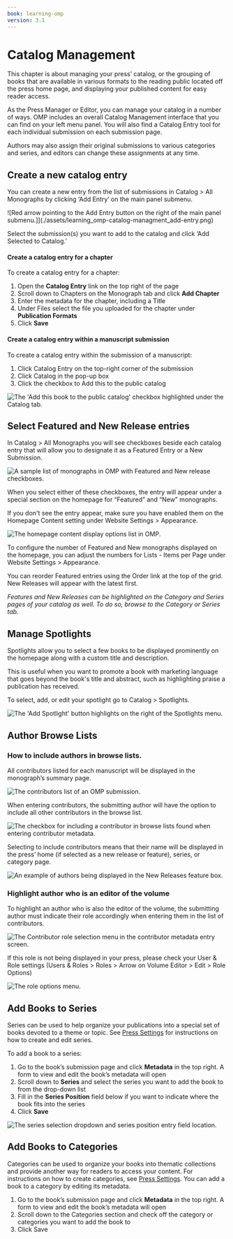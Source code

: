 ```yaml
---
book: learning-omp
version: 3.1
---
```

# Catalog Management

This chapter is about managing your press’ catalog, or the grouping of books that are available in various formats to the reading public located off the press home page, and displaying your published content for easy reader access.

As the Press Manager or Editor, you can manage your catalog in a number of ways. OMP includes an overall Catalog Management interface that you can find on your left menu panel. You will also find a Catalog Entry tool for each individual submission on each submission page.

Authors may also assign their original submissions to various categories and series, and editors can change these assignments at any time.

## Create a new catalog entry

You can create a new entry from the list of submissions in Catalog > All Monographs by clicking ‘Add Entry’ on the main panel submenu.

![Red arrow pointing to the Add Entry button on the right of the main panel submenu.]](./assets/learning_omp-catalog-managment_add-entry.png)

Select the submission(s) you want to add to the catalog and click ‘Add Selected to Catalog.’

#### Create a catalog entry for a chapter

To create a catalog entry for a chapter:
1. Open the **Catalog Entry** link on the top right of the page
2. Scroll down to Chapters on the Monograph tab and click **Add Chapter**
3. Enter the metadata for the chapter, including a Title
4. Under Files select the file you uploaded for the chapter under **Publication Formats**
5. Click **Save**

#### Create a catalog entry within a manuscript submission

To create a catalog entry within the submission of a manuscript:
1. Click Catalog Entry on the top-right corner of the submission
2. Click Catalog in the pop-up box
3. Click the checkbox to Add this to the public catalog

![The 'Add this book to the public catalog' checkbox highlighted under the Catalog tab.](./assets/learning_omp-catalog-managment_catalog-entry.png)

## Select Featured and New Release entries

In Catalog > All Monographs you will see checkboxes beside each catalog entry that will allow you to designate it as a Featured Entry or a New Submission.

![A sample list of monographs in OMP with Featured and New release checkboxes.](./assets/learning_omp-catalog-managment_feat-monograph.png)

When you select either of these checkboxes, the entry will appear under a special section on the homepage for “Featured” and “New” monographs.

If you don't see the entry appear, make sure you have enabled them on the Homepage Content setting under Website Settings > Appearance.

![The homepage content display options list in OMP.](./assets/learning_omp-catalog-managment_homepage-content.png)

To configure the number of Featured and New monographs displayed on the homepage, you can adjust the numbers for Lists - Items per Page under Website Settings > Appearance.

You can reorder Featured entries using the Order link at the top of the grid. New Releases will appear with the latest first.

*Features and New Releases can be highlighted on the Category and Series pages of your catalog as well. To do so, browse to the Category or Series tab.*

## Manage Spotlights

Spotlights allow you to select a few books to be displayed prominently on the homepage along with a custom title and description.

This is useful when you want to promote a book with marketing language that goes beyond the book's title and abstract, such as highlighting praise a publication has received.

To select, add, or edit your spotlight go to Catalog > Spotlights.

![The 'Add Spotlight' button highlights on the right of the Spotlights menu.](./assets/learning_omp-catalog-managment_add-spotlight.png)

## Author Browse Lists

### How to include authors in browse lists.

All contributors listed for each manuscript will be displayed in the monograph’s summary page.

![The contributors list of an OMP submission.](./assets/learning_omp-catalog-managment_auth-contrib1.png)

When entering contributors, the submitting author will have the option to include all other contributors in the browse list.

![The checkbox for including a contributor in browse lists found when entering contributor metadata.](./assets/learning_omp-catalog-managment_auth-contrib2.png)

Selecting to include contributors means that their name will be displayed in the press’ home (if selected as a new release or feature), series, or category page.

![An example of authors being displayed in the New Releases feature box.](./assets/learning_omp-catalog-managment_new-release.png)

### Highlight author who is an editor of the volume

To highlight an author who is also the editor of the volume, the submitting author must indicate their role accordingly when entering them in the list of contributors.

![The Contributor role selection menu in the contributor metadata entry screen.](./assets/learning_omp-catalog_managment-contributor_role.png)

If this role is not being displayed in your press, please check your User & Role settings (Users & Roles > Roles > Arrow on Volume Editor > Edit > Role Options)

![The role options menu.](./assets/learning_omp-catalog_managment-role_options.png)

## Add Books to Series

Series can be used to help organize your publications into a special set of books devoted to a theme or topic. See [Press Settings](./press-setup.md#press-settings) for instructions on how to create and edit series.

To add a book to a series:

1. Go to the book’s submission page and click **Metadata** in the top right. A form to view and edit the book’s metadata will open
2. Scroll down to **Series** and select the series you want to add the book to from the drop-down list
3. Fill in the **Series Position** field below if you want to indicate where the book fits into the series
4. Click **Save**

![The series selection dropdown and series position entry field location.](./assets/learning_omp-catalog_managment-series.png)

## Add Books to Categories

Categories can be used to organize your books into thematic collections and provide another way for readers to access your content. For instructions on how to create categories, see [Press Settings](./press-setup.md#press-settings). You can add a book to a category by editing its metadata.

1. Go to the book’s submission page and click **Metadata** in the top right. A form to view and edit the book’s metadata will open
2. Scroll down to the Categories section and check off the category or categories you want to add the book to
3. Click Save
